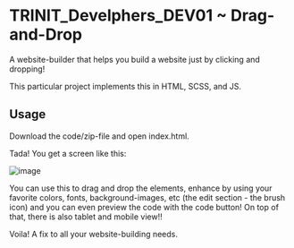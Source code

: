 # TRINIT_Develphers_DEV01 ~ Drag-and-Drop

A website-builder that helps you build a website just by clicking and dropping!

This particular project implements this in HTML, SCSS, and JS.

## Usage

Download the code/zip-file and open index.html.

Tada! You get a screen like this:

![image](https://user-images.githubusercontent.com/79264195/151677580-7792e23a-cf3c-4008-85f1-fa5fd4f202e1.png)

You can use this to drag and drop the elements, enhance by using your favorite colors, fonts, background-images, etc (the edit section - the brush icon) and you can even preview the code with the code button! On top of that, there is also tablet and mobile view!!

Voila! A fix to all your website-building needs.

